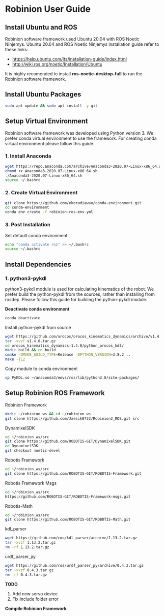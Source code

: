 # Robinion User Guide

## Install Ubuntu and ROS

Robinion software framework used Ubuntu 20.04 with ROS Noetic Ninjemys. Ubuntu 20.04 and ROS Noetic Ninjemys installation guide refer to these links:

* https://help.ubuntu.com/lts/installation-guide/index.html
* http://wiki.ros.org/noetic/Installation/Ubuntu

It is highly recomended to install **ros-noetic-desktop-full** to run the Robinion software framework.


## Install Ubuntu Packages

```bash
sudo apt update && sudo apt install -y git
```

## Setup Virtual Environment

Robinion software framework was developed using Python version 3. We prefer conda virtual environment to use the framework. For creating conda virtual environment please follow this guide.


### 1. Install Anaconda

```bash
wget https://repo.anaconda.com/archive/Anaconda3-2020.07-Linux-x86_64.sh
chmod +x Anaconda3-2020.07-Linux-x86_64.sh
./Anaconda3-2020.07-Linux-x86_64.sh
source ~/.bashrc
```

### 2. Create Virtual Environment

```bash
git clone https://github.com/ekorudiawan/conda-environment.git
cd conda-environment
conda env create -f robinion-ros-env.yml
```

### 3. Post Installation

Set default conda environment

```bash
echo "conda activate ros" >> ~/.bashrc
source ~/.bashrc
```

## Install Dependencies

### 1. python3-pykdl

python3-pykdl module is used for calculating kinematics of the robot. We prefer build the python-pykdl from the sources, rather than installing from rosdep. Please follow this guide for building the python-pykdl module.

**Deactivate conda environment**

```bash
conda deactivate
```

Install python-pykdl from source

```bash
wget https://github.com/orocos/orocos_kinematics_dynamics/archive/v1.4.0.tar.gz
tar -xvzf v1.4.0.tar.gz
cd orocos_kinematics_dynamics-1.4.0/python_orocos_kdl/
mkdir build && cd build
cmake -DMAKE_BUILD_TYPE=Release -DPYTHON_VERSION=3.8.2 ..
make -j12
```

Copy module to conda environment

```bash
cp PyKDL.so ~/anaconda3/envs/ros/lib/python3.8/site-packages/
```

## Setup Robinion ROS Framework

Robinion Framework

```bash
mkdir ~/robinion_ws && cd ~/robinion_ws
git clone https://github.com/Jaesik0722/Robinion2_ROS.git src
```

DynamixelSDK

```bash
cd ~/robinion_ws/src
git clone https://github.com/ROBOTIS-GIT/DynamixelSDK.git
cd DynamixelSDK 
git checkout noetic-devel
```

Robotis Framework

```bash
cd ~/robinion_ws/src
git clone https://github.com/ROBOTIS-GIT/ROBOTIS-Framework.git
```

Robotis Framework Msgs

```bash
cd ~/robinion_ws/src
https://github.com/ROBOTIS-GIT/ROBOTIS-Framework-msgs.git
```

Robotis-Math

```bash
cd ~/robinion_ws/src
git clone https://github.com/ROBOTIS-GIT/ROBOTIS-Math.git
```

kdl_parser

```bash
wget https://github.com/ros/kdl_parser/archive/1.13.2.tar.gz
tar -xvzf 1.13.2.tar.gz
rm -rf 1.13.2.tar.gz
```

urdf_parser_py

```bash
wget https://github.com/ros/urdf_parser_py/archive/0.4.3.tar.gz
tar -xvzf 0.4.3.tar.gz
rm -rf 0.4.3.tar.gz
```

**TODO**
1. Add new servo device
2. Fix include folder error

**Compile Robinion Framework**
